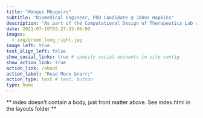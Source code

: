 ```yaml
---
title: "Wangui Mbuguiro"
subtitle: "Biomedical Engineer, PhD Candidate @ Johns Hopkins"
description: "As part of the Computational Design of Therapeutics Lab at Johns Hopkins, I create computational models of immune signaling and cell growth in healthy and diseased uterine tissues. I am an MIT alumna (B.S., Bioengineering, 2017), National Science Foundation Graduate Research Fellow, and friendly neighborhood scientist."
date: 2021-07-10T03:27:33-06:00
images:
  - img/green_long_right.jpg
image_left: true
text_align_left: false
show_social_links: true # specify social accounts in site config
show_action_link: true
action_link: /about
action_label: "Read More &rarr;"
action_type: text # text, button
type: home
---
```


** index doesn't contain a body, just front matter above.
See index.html in the layouts folder **
